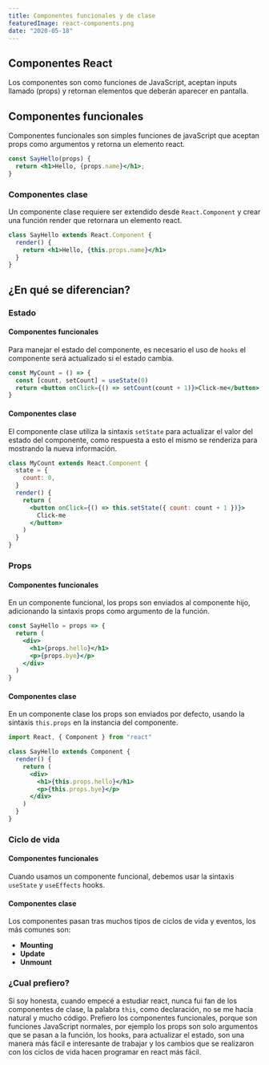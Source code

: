 ```yaml
---
title: Componentes funcionales y de clase
featuredImage: react-components.png
date: "2020-05-18"
---
```


## Componentes React

Los componentes son como funciones de JavaScript, aceptan inputs llamado (props) y retornan elementos que deberán aparecer en pantalla.

## Componentes funcionales

Componentes funcionales son simples funciones de javaScript que aceptan props como argumentos y retorna un elemento react.

```jsx
const SayHello(props) {
  return <h1>Hello, {props.name}</h1>;
}
```

### Componentes clase

Un componente clase requiere ser extendido desde `React.Component` y crear una función render que retornara un elemento react.

```jsx
class SayHello extends React.Component {
  render() {
    return <h1>Hello, {this.props.name}</h1>
  }
}
```

## ¿En qué se diferencian?

### Estado

#### Componentes funcionales

Para manejar el estado del componente, es necesario el uso de `hooks` el componente será actualizado si el estado cambia.

```jsx
const MyCount = () => {
  const [count, setCount] = useState(0)
  return <button onClick={() => setCount(count + 1)}>Click-me</button>
}
```

#### Componentes clase

El componente clase utiliza la sintaxis `setState` para actualizar el valor del estado del componente, como respuesta a esto el mismo se renderiza para mostrando la nueva información.

```jsx
class MyCount extends React.Component {
  state = {
    count: 0,
  }
  render() {
    return (
      <button onClick={() => this.setState({ count: count + 1 })}>
        Click-me
      </button>
    )
  }
}
```

### Props

#### Componentes funcionales

En un componente funcional, los props son enviados al componente hijo, adicionando la sintaxis props como argumento de la función.

```jsx
const SayHello = props => {
  return (
    <div>
      <h1>{props.hello}</h1>
      <p>{props.bye}</p>
    </div>
  )
}
```

#### Componentes clase

En un componente clase los props son enviados por defecto, usando la sintaxis `this.props` en la instancia del componente.

```jsx
import React, { Component } from "react"

class SayHello extends Component {
  render() {
    return (
      <div>
        <h1>{this.props.hello}</h1>
        <p>{this.props.bye}</p>
      </div>
    )
  }
}
```

### Ciclo de vida

#### Componentes funcionales

Cuando usamos un componente funcional, debemos usar la sintaxis `useState` y `useEffects` hooks.

#### Componentes clase

Los componentes pasan tras muchos tipos de ciclos de vida y eventos, los más comunes son:

- **Mounting**
- **Update**
- **Unmount**

### ¿Cual prefiero?

Si soy honesta, cuando empecé a estudiar react, nunca fui fan de los componentes de clase, la palabra `this`, como declaración, no se me hacía natural y mucho código. Prefiero los componentes funcionales, porque son funciones JavaScript normales, por ejemplo los props son solo argumentos que se pasan a la función, los hooks, para actualizar el estado, son una manera más fácil e interesante de trabajar y los cambios que se realizaron con los ciclos de vida hacen programar en react más fácil.
